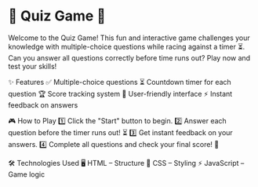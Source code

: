 # 🧠 Quiz Game 🎯
Welcome to the Quiz Game! This fun and interactive game challenges your knowledge with multiple-choice questions while racing against a timer ⏳. Can you answer all questions correctly before time runs out? Play now and test your skills!

✨ Features
✅ Multiple-choice questions
⏳ Countdown timer for each question
🏆 Score tracking system
🎨 User-friendly interface
⚡ Instant feedback on answers

🎮 How to Play
1️⃣ Click the "Start" button to begin.
2️⃣ Answer each question before the timer runs out! ⏳
3️⃣ Get instant feedback on your answers.
4️⃣ Complete all questions and check your final score! 🏅

🛠 Technologies Used
🖥 HTML – Structure
🎨 CSS – Styling
⚡ JavaScript – Game logic
